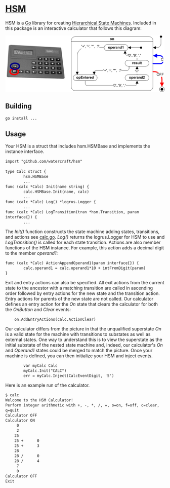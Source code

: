 # [HSM](https://github.com/watercraft/hsm)
HSM is a [Go](http://www.golang.org) library for creating [Hierarchical State Machines](https://en.wikipedia.org/wiki/UML_state_machine). Included in this package is an interactive calculator that follows this diagram:

![Calculator HSM](CalculatorHSM.png "Calculator Hierachical State Machine")
## Building
```
go install ...
```
## Usage
Your HSM is a struct that includes hsm.HSMBase and implements the instance interface.
```
import "github.com/watercraft/hsm"

type Calc struct {
        hsm.HSMBase
        ...
func (calc *Calc) Init(name string) {
        calc.HSMBase.Init(name, calc)
        ...
func (calc *Calc) Log() *logrus.Logger {
        ...
func (calc *Calc) LogTransition(tran *hsm.Transition, param interface{}) {
        ...
```
The *Init()* function constructs the state machine adding states, transitions, and actions see [calc.go](calc/calc.go).  *Log()* returns the logrus.Logger for HSM to use and *LogTransition()* is called for each state transition. Actions are also member functions of the HSM instance. For example, this action adds a decimal digit to the member *operand1*:
```
func (calc *Calc) ActionAppendOperand1(param interface{}) {
        calc.operand1 = calc.operand1*10 + intFromDigit(param)
}
```
Exit and entry actions can also be specified. All exit actions from the current state to the ancestor with a matching transition are called in ascending order followed by entry actions for the new state and the transition action.  Entry actions for parents of the new state are not called. Our calculator defines an entry action for the *On* state that clears the calculator for both the *OnButton* and *Clear* events:
```
	on.AddEntryActions(calc.ActionClear)
```
Our calculator differs from the picture in that the unqualified superstate *On* is a valid state for the machine with transitions to substates as well as external states.  One way to understand this is to view the superstate as the initial substate of the nested state machine and, indeed, our calculator's *On* and *Operand1* states could be merged to match the picture.
Once your machine is defined, you can then initialize your HSM and inject events.
```
        var myCalc Calc
        myCalc.Init("CALC")
        err = myCalc.Inject(CalcEventDigit, '5')
```
Here is an example run of the calculator.
```
$ calc
Welcome to the HSM Calculator!
Perform integer arithmetic with +, -, *, /, =, o=on, f=off, c=clear, q=quit
Calculator OFF
Calculator ON
     0
     2
    25
    25 +      0
    25 +      3
    28
    28 /      0
    28 /      4
     7
     0
Calculator OFF
Exit
```
